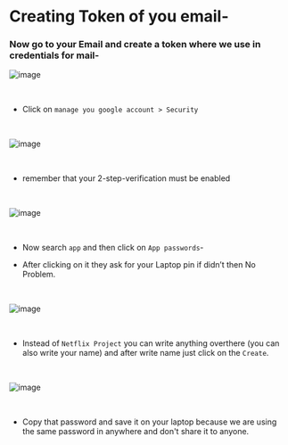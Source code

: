 # Creating Token of you email-

### Now go to your Email and create a token where we use in credentials for mail-

![image](https://github.com/user-attachments/assets/6c5aa0e4-75f9-4437-85ee-bcba4f6e7715)

<br>

- Click on `manage you google account > Security`

<br>

![image](https://github.com/user-attachments/assets/cfd6686e-7455-42a7-a96b-1a06066799ee)

<br>

- remember that your 2-step-verification must be enabled

<br>

![image](https://github.com/user-attachments/assets/2dcd0f24-e908-464a-b83f-1c90d16ddfe2)

<br>

- Now search `app` and then click on `App passwords`-

- After clicking on it they ask for your Laptop pin if didn’t then No Problem.

<br>

![image](https://github.com/user-attachments/assets/d415de49-5612-4555-8a0c-b62a56b59f34)


<br>

- Instead of `Netflix Project` you can write anything overthere (you can also write your name) and after write name just click on the `Create`.

<br>

![image](https://github.com/user-attachments/assets/41d09920-901f-4e9d-9004-0e63e282cf12)

<br>

- Copy that password and save it on your laptop because we are using the same password in anywhere and don't share it to anyone.




